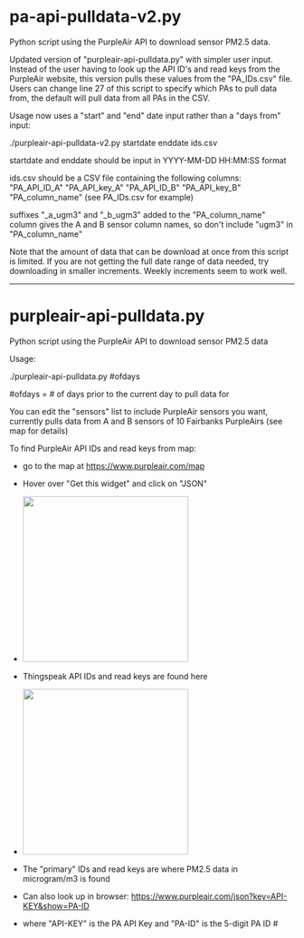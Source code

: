 # pa-api-pulldata-v2.py
Python script using the PurpleAir API to download sensor PM2.5 data.

Updated version of "purpleair-api-pulldata.py" with simpler user input. Instead of the user having to look up the API ID's and read keys from the PurpleAir website, this version pulls these values from the "PA_IDs.csv" file. Users can change line 27 of this script to specify which PAs to pull data from, the default will pull data from all PAs in the CSV.

Usage now uses a "start" and "end" date input rather than a "days from" input:

./purpleair-api-pulldata-v2.py startdate enddate ids.csv

startdate and enddate should be input in YYYY-MM-DD HH:MM:SS format

ids.csv should be a CSV file containing the following columns: "PA_API_ID_A"	"PA_API_key_A"	"PA_API_ID_B"	"PA_API_key_B"	"PA_column_name" (see PA_IDs.csv for example)

suffixes "_a_ugm3" and "_b_ugm3" added to the "PA_column_name" column gives the A and B sensor column names, so don't include "ugm3" in "PA_column_name"

Note that the amount of data that can be download at once from this script is limited. If you are not getting the full date range of data needed, try downloading in smaller increments. Weekly increments seem to work well.

-------------------------------------------------------------------------------------------------------------------------------------------------------------------

# purpleair-api-pulldata.py
Python script using the PurpleAir API to download sensor PM2.5 data 

Usage:

./purpleair-api-pulldata.py #ofdays

#ofdays = # of days prior to the current day to pull data for

You can edit the "sensors" list to include PurpleAir sensors you want, currently pulls data from A and B sensors of 10 Fairbanks PurpleAirs (see map for details)

To find PurpleAir API IDs and read keys from map:
- go to the map at https://www.purpleair.com/map
- Hover over "Get this widget" and click on "JSON"
- <img width="292" src="https://user-images.githubusercontent.com/81830321/113453656-eaf02300-93b2-11eb-8fe8-e9d638801bb1.png">
- Thingspeak API IDs and read keys are found here 
- <img width="292" src="https://user-images.githubusercontent.com/81830321/113453921-81bcdf80-93b3-11eb-9fbe-d74141a24818.png">
- The "primary" IDs and read keys are where PM2.5 data in microgram/m3 is found 

- Can also look up in browser: https://www.purpleair.com/json?key=API-KEY&show=PA-ID
- where "API-KEY" is the PA API Key and "PA-ID" is the 5-digit PA ID #



